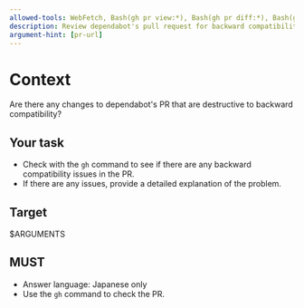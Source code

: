 ```yaml
---
allowed-tools: WebFetch, Bash(gh pr view:*), Bash(gh pr diff:*), Bash(gh pr checks:*), Bash(gh pr review:*)
description: Review dependabot's pull request for backward compatibility issues
argument-hint: [pr-url]
---
```


# Context

Are there any changes to dependabot's PR that are destructive to backward compatibility?

## Your task

* Check with the `gh` command to see if there are any backward compatibility issues in the PR.
* If there are any issues, provide a detailed explanation of the problem.

## Target

$ARGUMENTS

## MUST

* Answer language: Japanese only
* Use the `gh` command to check the PR.
